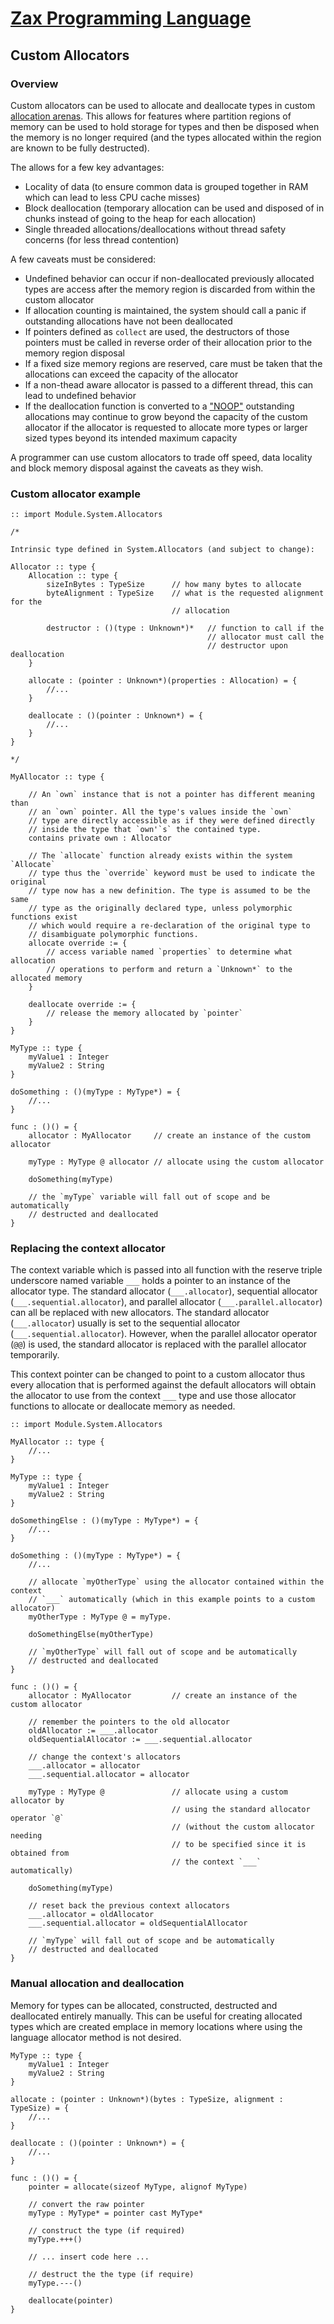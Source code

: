 
# [Zax Programming Language](index.md)

## Custom Allocators

### Overview

Custom allocators can be used to allocate and deallocate types in custom [allocation arenas](https://en.wikipedia.org/wiki/Region-based_memory_management). This allows for features where partition regions of memory can be used to hold storage for types and then be disposed when the memory is no longer required (and the types allocated within the region are known to be fully destructed).

The allows for a few key advantages:
* Locality of data (to ensure common data is grouped together in RAM which can lead to less CPU cache misses)
* Block deallocation (temporary allocation can be used and disposed of in chunks instead of going to the heap for each allocation)
* Single threaded allocations/deallocations without thread safety concerns (for less thread contention)

A few caveats must be considered:
* Undefined behavior can occur if non-deallocated previously allocated types are access after the memory region is discarded from within the custom allocator 
* If allocation counting is maintained, the system should call a panic if outstanding allocations have not been deallocated
* If pointers defined as `collect` are used, the destructors of those pointers must be called in reverse order of their allocation prior to the memory region disposal
* If a fixed size memory regions are reserved, care must be taken that the allocations can exceed the capacity of the allocator
* If a non-thead aware allocator is passed to a different thread, this can lead to undefined behavior
* If the deallocation function is converted to a ["NOOP"](https://en.wikipedia.org/wiki/NOP_(code)) outstanding allocations may continue to grow beyond the capacity of the custom allocator if the allocator is requested to allocate more types or larger sized types beyond its intended maximum capacity

A programmer can use custom allocators to trade off speed, data locality and block memory disposal against the caveats as they wish.


### Custom allocator example

````zax
:: import Module.System.Allocators

/*

Intrinsic type defined in System.Allocators (and subject to change):

Allocator :: type {
    Allocation :: type {
        sizeInBytes : TypeSize      // how many bytes to allocate
        byteAlignment : TypeSize    // what is the requested alignment for the
                                    // allocation

        destructor : ()(type : Unknown*)*   // function to call if the
                                            // allocator must call the 
                                            // destructor upon deallocation
    }

    allocate : (pointer : Unknown*)(properties : Allocation) = {
        //...
    }

    deallocate : ()(pointer : Unknown*) = {
        //...
    }
}

*/

MyAllocator :: type {

    // An `own` instance that is not a pointer has different meaning than
    // an `own` pointer. All the type's values inside the `own`
    // type are directly accessible as if they were defined directly
    // inside the type that `own'`s` the contained type.
    contains private own : Allocator

    // The `allocate` function already exists within the system `Allocate`
    // type thus the `override` keyword must be used to indicate the original
    // type now has a new definition. The type is assumed to be the same
    // type as the originally declared type, unless polymorphic functions exist
    // which would require a re-declaration of the original type to
    // disambiguate polymorphic functions.
    allocate override := {
        // access variable named `properties` to determine what allocation
        // operations to perform and return a `Unknown*` to the allocated memory
    }

    deallocate override := {
        // release the memory allocated by `pointer`
    }
}

MyType :: type {
    myValue1 : Integer
    myValue2 : String
}

doSomething : ()(myType : MyType*) = {
    //...
}

func : ()() = {
    allocator : MyAllocator     // create an instance of the custom allocator

    myType : MyType @ allocator // allocate using the custom allocator

    doSomething(myType)

    // the `myType` variable will fall out of scope and be automatically
    // destructed and deallocated
}
````


### Replacing the context allocator

The context variable which is passed into all function with the reserve triple underscore named variable `___` holds a pointer to an instance of the allocator type. The standard allocator (`___.allocator`), sequential allocator (`___.sequential.allocator`), and parallel allocator (`___.parallel.allocator`) can all be replaced with new allocators. The standard allocator (`___.allocator`) usually is set to the sequential allocator (`___.sequential.allocator`). However, when the parallel allocator operator (`@@`) is used, the standard allocator is replaced with the parallel allocator temporarily.

This context pointer can be changed to point to a custom allocator thus every allocation that is performed against the default allocators will obtain the allocator to use from the context `___` type and use those allocator functions to allocate or deallocate memory as needed.

````zax
:: import Module.System.Allocators

MyAllocator :: type {
    //...
}

MyType :: type {
    myValue1 : Integer
    myValue2 : String 
}

doSomethingElse : ()(myType : MyType*) = {
    //...
}

doSomething : ()(myType : MyType*) = {
    //...

    // allocate `myOtherType` using the allocator contained within the context
    // `___` automatically (which in this example points to a custom allocator)
    myOtherType : MyType @ = myType.

    doSomethingElse(myOtherType)

    // `myOtherType` will fall out of scope and be automatically
    // destructed and deallocated
}

func : ()() = {
    allocator : MyAllocator         // create an instance of the custom allocator

    // remember the pointers to the old allocator
    oldAllocator := ___.allocator
    oldSequentialAllocator := ___.sequential.allocator

    // change the context's allocators
    ___.allocator = allocator       
    ___.sequential.allocator = allocator

    myType : MyType @               // allocate using a custom allocator by
                                    // using the standard allocator operator `@`
                                    // (without the custom allocator needing
                                    // to be specified since it is obtained from
                                    // the context `___` automatically)

    doSomething(myType)

    // reset back the previous context allocators
    ___.allocator = oldAllocator
    ___.sequential.allocator = oldSequentialAllocator

    // `myType` will fall out of scope and be automatically
    // destructed and deallocated
}
````


### Manual allocation and deallocation

Memory for types can be allocated, constructed, destructed and deallocated entirely manually. This can be useful for creating allocated types which are created emplace in memory locations where using the language allocator method is not desired.

````zax
MyType :: type {
    myValue1 : Integer
    myValue2 : String
}

allocate : (pointer : Unknown*)(bytes : TypeSize, alignment : TypeSize) = {
    //...
}

deallocate : ()(pointer : Unknown*) = {
    //...
}

func : ()() = {
    pointer = allocate(sizeof MyType, alignof MyType)
    
    // convert the raw pointer
    myType : MyType* = pointer cast MyType*
    
    // construct the type (if required)
    myType.+++()

    // ... insert code here ...

    // destruct the the type (if require)
    myType.---()

    deallocate(pointer)
}
````
